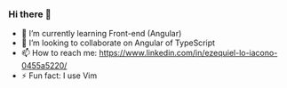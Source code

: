 ### Hi there 👋

<!--
**EzequielLo/EzequielLo** is a ✨ _special_ ✨ repository because its `README.md` (this file) appears on your GitHub profile.

Here are some ideas to get you started:
- 🔭 I’m currently working on ...
- 🤔 I’m looking for help with ...
- 💬 Ask me about ...
- 😄 Pronouns: ...
- ⚡ Fun fact: ...
-->

- 🌱 I’m currently learning Front-end (Angular)
- 👯 I’m looking to collaborate on Angular of TypeScript
- 📫 How to reach me: https://www.linkedin.com/in/ezequiel-lo-iacono-0455a5220/
- ⚡ Fun fact: I use Vim 


